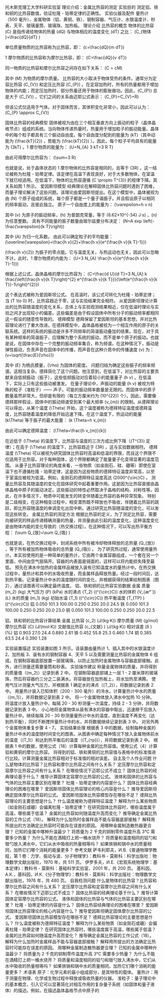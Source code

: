 托木斯克理工大学科研实验室
理论介绍：金属比热容的测定
实验目的
测定铝、铁和铜的比热容数值，验证杜隆 - 珀蒂定律的正确性。
实验仪器及配件
量热计（500 毫升）、金属物体（铝、黄铜、铁）、钢制容器、气压计、水银温度计、秒表、天平、玻璃量筒、玻璃珠、加热板。
理论介绍
比热容的概念
物体的比热容 \(C\) 是指传递给物体的热量 \(dQ\) 与物体相应的温度变化 \(dT\) 之比：
\(C_{物体
}=\frac{dQ}{dT}
\)

单位质量物质的比热容称为比热容，即：
\(c=\frac{dQ}{m dT}\)

1 摩尔物质的比热容称为摩尔比热容，即：
\(C=\frac{dQ}{v dT}\)

同一物质的比热容和摩尔比热容之间存在如下关系：
\(C = cM\)

其中 \(M\) 为物质的摩尔质量。
比热容的大小取决于物体受热的条件。通常分为定容比热容 \(C_{V}\) 和定压比热容 \(C_{P}\) 。在定容加热时，所有的热量都用于增加物体的内能；而定压加热时，部分热量还用于物体的膨胀做功。因此，\(C_{P}\) 总是大于 \(C_{V}\) ，它们之间的关系由迈耶公式表示：
\(C_{P}=C_{V}+R\)

但该公式仅适用于气体。对于固体而言，其体积变化非常小，因此可以认为：
\(C_{P} \approx C_{V}\)

固体比热容的经典模型
固体被视为由在三个相互垂直方向上振动的粒子（晶体晶格节点）组成的系统。当向物体传递热量时，热量用于增加粒子的振动能量。晶体中的每个粒子都具有三个振动自由度。每个自由度分配到的能量为 \(kT\)（其中动能为 \(\frac{kT}{2}\) ，势能为 \(\frac{kT}{2}\) ）。因此，每个粒子平均具有的能量为 \(3kT\) 。1 摩尔物质的能量为：
\(U=N_{A} 3 kT=3 R T\)

由此可得摩尔比热容为：
\(\sum=3 R\)

也就是说，处于晶体状态的 1 摩尔物体的比热容是相同的，且等于 \(3R\) 。这一结论被称为杜隆 - 珀蒂定律。该定律在高温下表现良好，对于大多数物体，在室温下就已经适用。在低温下，物体的比热容遵循 \(C \propto T^{3}\) 的规律下降。其关系如图 1 所示。
爱因斯坦模型
经典理论在解释固体比热容问题时遇到了困难，而量子理论解决了这些问题。该理论由爱因斯坦提出。在这个模型中，晶体被视为由 \(N\) 个原子组成的系统，每个原子都是一个量子谐振子。并且假设原子以相同的频率振动，且彼此独立。
原子一个自由度上的能量为：
\(\varepsilon=h v n\)

其中 \(v\) 为原子的振动频率，\(h\) 为普朗克常量，等于 \(6.62×10^{-34} J·s\) ，\(n\) 为任意整数。
具有不同能量的振子数量由玻尔兹曼分布决定：
\(N=A exp \left(-\frac{\varepsilon}{k T}\right)\)

其中 \(A\) 为归一化系数。
由此可以确定粒子的平均能量：
\(\overline{\varepsilon}=\frac{h v}{2}+\frac{h v}{e^{\frac{h v}{k T}-1}}\)

\(\frac{h v}{2}\) 为振子的零点能。它与温度无关，与热运动也无关，因此可以忽略不计。此时，1 摩尔物质的内能为：
\(U=3 N_{A} \frac{h v}{e^{\frac{h v}{k T}-1}}\)

根据上述公式，晶体晶格的摩尔比热容为：
\(C=\frac{d U}{d T}=3 N_{A} k \frac{\left(\frac{h v}{k T}\right)^{2} e^{\frac{h v}{k T}}}{\left(e^{\frac{h v}{k T}}-1\right)^{2}}\)

这个表达式被称为爱因斯坦公式。
在高温时，该公式可转化为杜隆 - 珀蒂定律；当 \(T \to 0\) 时，比热容趋近于零，这与实验结果完全相符。
从爱因斯坦理论计算出的比热容随温度的变化关系，总体上与实验观测结果相近，仅在低温时理论与实验之间才出现较小的偏差。这些偏差是由于假设固体中所有分子的振动频率都相同这一假设的随意性导致的。
德拜模型
德拜保留了爱因斯坦的基本思想，并对比热容理论进行了重大改进。在德拜模型中，晶体晶格被视为一个相互作用的原子的关联系统。这样的系统的振动是许多不同频率的简谐振动叠加的结果。现在，对于具有某种频率的简谐振子，应理解为整个系统的振动，而不是单个原子的振动。也就是说，在固体中存在一个完整的振动频率集合，称为频谱。在这种情况下，振动是弹性振动，负责声音在固体中的传播，而声音在这种介质中的传播速度 \(v\) 为：
\(v=\sqrt{\frac{E}{\rho}}\)

其中 \(E\) 为杨氏模量，\(\rho\) 为固体的密度。
问题归结为确定这些振子的频率频谱。这相当复杂。德拜简化了这个问题。他注意到，在低温下，对比热容的主要贡献来自低频振动（振子），这些低频振动对应着较小的能量量子 \(h v\) 。在低温下，实际上只有这些振动被激发。
在量子理论中，声振动的能量 \(h v\) 被视为特殊的粒子（准粒子）—— 声子。可能的振动频率数量是无限的。而固体中的原子数量虽然非常大，但却是有限的（每立方厘米约为 \(10^{22}\) 个）。因此，需要像德拜那样假设，固体中的振动频谱受到某个最大频率 \(v_{m}\) 的限制。从德拜理论可以得出，从某个温度 \(\Theta\) 开始，这个温度被称为德拜特征温度或德拜温度，比热容随着温度的降低开始迅速下降。在这个温度下，热运动的能量 \(k\Theta\) 等于振子的最大能量：
\(k \Theta=h v_{m}\)

由此可以确定德拜温度：
\(\Theta=\frac{h v_{m}}{k}\)

在远低于 \(\Theta\) 的温度下，比热容与温度的三次方成比例下降（\(T^{3}\) 定律）；在高于 \(\Theta\) 的温度下，比热容趋近于 \(3R\) ，这与实验数据相符。
德拜温度 \(\Theta\) 可以被视为研究固体比热容时高温和低温的界限，而且这个界限不仅适用于比热容。对于每种固体，这个界限都确定了能量量子化变得显著的温度范围。
从量子比热容理论的角度来看，一些物质（如金刚石、硅、硼等）即使在室温下也不遵循杜隆 - 珀蒂定律，这是因为这些物质的德拜特征温度非常高，以至于室温应被视为低温。例如，金刚石的德拜特征温度高达 \(2000^{\circ}C\) 。
测量比热容及其随温度的变化在固体研究中起着重要作用。这是因为比热容直接由晶体晶格中原子的振动决定。这些振动的特性必然取决于晶格的结构、对称性等。因此，在许多情况下，物质中可能发生的转变伴随着比热容的各种异常现象。
特别是二级相变，在这种相变过程中，相变潜热既不释放也不吸收，伴随着比热容的跳跃，即比热容随温度的单调变化出现中断。通过研究比热容随温度的变化，可以发现这些转变。
金属比热容的测定方法
根据比热容的定义，为了测定比热容，需要向被研究的样品传递精确测量的热量，并测量由此引起的温度变化，这种温度变化是由物体内能的变化导致的（热交换过程）。在这种情况下，可以写出热平衡方程：
\(\sum Q_{放}=\sum Q_{吸}
\)

也就是说，在热交换过程中，封闭系统中所有被冷却物体释放的总热量 \(Q_{放}\) ，等于所有被加热物体吸收的总热量 \(Q_{吸}\) 。
为了研究热过程，通常使用量热计。本实验使用的是一种简单的量热计，它由两个金属容器组成，一个套在另一个里面，中间由空气层隔开。容器的内表面是镜面的，这样可以将内能损失降至最低。
预先在沸水中加热的金属样品被放入装有已知温度水的量热计中。在热交换过程中，量热计和其中的水吸收热量，而金属样品释放热量。经过一段时间后，达到热平衡。记录量热计中水的温度随时间的变化，并根据获得的结果绘制图表（图 2），通过该图表可以确定最终温度。
铝、铁和铜的比热容实验数据
金属
质量 \(m_2\) (kg)
大气压力 \(P\) (kPa)
水的沸点 \(T_2\) (\(^{\circ}C\))
水的体积 \(V_{æ°´}\) (L)
水的质量 \(m_1\) (kg)
初始水温 \(T_1\) (\(^{\circ}C\))
热平衡温度 \(T_{TP}
\) (\(^{\circ}C\))
铝
0.050
101.3
100.00
0.250
0.250
20.0
24.5
铁
0.050
101.3
100.00
0.250
0.250
20.0
23.0
铜
0.050
101.3
100.00
0.250
0.250
20.0
22.5

铝、铁和铜的比热容计算结果
金属
比热容 \(c_2\) (J/(kg·K))
摩尔质量 \(M\) (g/mol)
摩尔比热容 \(C\) (J/(mol·K))
文献值比热容 \(c_{文献}
\) (J/(kg·K))
相对误差 \(δ
\) (%)
铝
0.903
27.0
24.4
0.880
2.61
铁
0.452
55.8
25.3
0.460
1.74
铜
0.385
63.5
24.4
0.390
1.28

实验装置描述
实验装置如图 3 所示。该装置由量热计 1、插入其中的水银温度计 2、加热板 3、装有水的钢制容器 4、天平 5 以及需要测量比热容的金属物体 6 组成。在钢制容器底部放置一层玻璃珠，以防止加热时金属物体与容器底部接触。此外，进行测量还需要量筒和秒表。
实验操作建议
称量金属物体的质量，并将得到的质量值（\(m_2\)）记录到表 2 中。
在钢制容器底部铺上一层 1 - 2 厘米厚的玻璃珠，然后将容器约三分之二装满水。将容器放在加热板上，将水加热至沸腾。
使用气压计测量大气压力，并根据表 1 确定水的沸点（\(T_2\)），将数据记录到表 2 中。
用量热计装入已知体积（200 - 300 毫升）的冷水。计算量热计中水的质量（\(m_1\)），并将数据记录到表 2 中。
将一个金属物体放入沸水中加热 10 分钟。
将温度计放入量热计中，每隔 20 - 30 秒测量一次温度，持续 2 - 3 分钟，并将数据记录到表 3 中。
小心地将金属物体从装有沸水的容器中取出，迅速擦干后放入量热计中。继续每隔 20 - 30 秒测量量热计中水的温度，直到温度不再变化（达到热平衡），同时不断搅拌量热计中的水，并将数据继续记录到表 3 中。
对另外两个金属物体重复步骤 4 - 7。
实验结果处理
根据表 3 中的数据，绘制每种金属的量热计中水的温度随时间变化的图表。从图表中确定每种情况下放入金属物体前水的温度（\(T_1\)）和达到热平衡后的温度（\(T_{тр}\)），并将数据记录到表 2 中。
根据表 1 中的数据，使用公式（18）计算每种金属的比热容值。使用公式（4）计算铝和黄铜的摩尔比热容。
将得到的铝、铁和黄铜的比热容值与表格中的标准值进行比较。计算测量金属比热容相对于标准值的相对误差。
自主及个人作业问题
什么是物体的比热容？比热容和摩尔比热容之间有什么关系？
定压摩尔比热容和定容摩尔比热容之间有什么关系？
在哪些情况下迈耶公式不成立？
固体比热容的经典理论基于什么？
推导计算固体定容摩尔比热容的公式。
液体和固体的比热容与气体的比热容主要区别在哪里？
杜隆 - 珀蒂定律的内容是什么？
固体比热容经典理论的困难在哪里？
爱因斯坦固体比热容理论的核心内容是什么？
推导爱因斯坦确定固体摩尔比热容的公式。
爱因斯坦固体比热容模型存在哪些不足？
德拜比热容理论的主要思想是什么？
什么温度被称为德拜特征温度？
解释为什么某些物质（如金刚石或硼）会偏离杜隆 - 珀蒂定律？
在研究固体比热容时，哪些温度属于高温，哪些属于低温？
金属的比热容如何随温度升高而变化？
推导确定金属比热容的工作公式（18）。
解释为什么加热时金属样品不能与容器底部接触？
解释用所提出的方法确定比热容时可能存在误差的原因。
用哪种金属制造散热器更合理？
已知的金属中哪种升温最少？
将质量为 2 千克的铜制零件温度升高 3°C 需要多少热量？
为什么不能在酒精灯上把一桶水烧开？
将质量和温度相同的铝勺和银勺放入沸水中，它们从水中吸收的热量相等吗？
如果铁锅和锅中水的质量相同，加热它们哪个消耗的能量更多？
参考文献
萨韦利耶夫，И.В.《普通物理学教程，第 1 卷：力学、振动与波、分子物理学》：教科书 - 莫斯科：科学出版社：物理数学文献出版社，1970 年，共 511 页。
伊罗多夫，И.Е.《宏观系统物理学：基本定律》：教科书 - 莫斯科：基础科学实验室，2001 年，共 200 页。
基科因，А.К.，基科因，И.К.《分子物理学》：教科书 - 莫斯科：科学出版社：物理数学文献出版社，1976 年，共 480 页。
自我检测问题
什么是物体的比热容？比热容和摩尔比热容之间有什么关系？
定压摩尔比热容和定容摩尔比热容之间有什么关系？
在哪些情况下迈耶公式不成立？
固体比热容的经典理论基于什么？
推导计算固体定容摩尔比热容的公式。
液体和固体的比热容与气体的比热容主要区别在哪里？
杜隆 - 珀蒂定律的内容是什么？
固体比热容经典理论的困难在哪里？
爱因斯坦固体比热容理论的核心内容是什么？
推导爱因斯坦确定固体摩尔比热容的公式。
爱因斯坦固体比热容模型存在哪些不足？
德拜比热容理论的主要思想是什么？
什么温度被称为德拜特征温度？
解释为什么某些物质（如金刚石或硼）会偏离杜隆 - 珀蒂定律？
在研究固体比热容时，哪些温度属于高温，哪些属于低温？
金属的比热容如何随温度升高而变化？
推导确定金属比热容的工作公式（18）。
解释为什么加热时金属样品不能与容器底部接触？
解释用所提出的方法确定比热容时可能存在误差的原因。
用哪种金属制造散热器更合理？
已知的金属中哪种升温最少？
将质量为 2 千克的铜制零件温度升高 3°C 需要多少热量？
为什么不能在酒精灯上把一桶水烧开？
将质量和温度相同的铝勺和银勺放入沸水中，它们从水中吸收的热量相等吗？
如果铁锅和锅中水的质量相同，加热它们哪个消耗的能量更多？
术语表
原子：化学元素的最小组成部分，是其特性的载体。
量热计：用于测量在物理、化学或生物过程中释放或吸收热量的仪器。
准粒子：量子理论中的基本概念，引入它可以显著简化对相互作用的复杂量子系统（如固体和量子液体）的描述。例如，在描述晶体晶格节点中原子的
